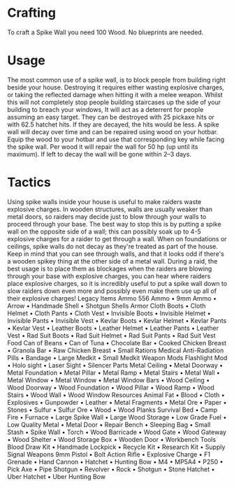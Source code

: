 # Crafting

To craft a Spike Wall you need 100 Wood. No blueprints are needed.
# Usage

The most common use of a spike wall, is to block people from building right beside your house. Destroying it requires either wasting explosive charges, or taking the reflected damage when hitting it with a melee weapon.
Whilst this will not completely stop people building staircases up the side of your building to breach your windows, It will act as a deterrent for people assuming an easy target.
They can be destroyed with 25 pickaxe hits or with 62.5 hatchet hits. If they are decayed, the hits would be less.
A spike wall will decay over time and can be repaired using wood on your hotbar. Equip the wood to your hotbar and use that corresponding key while facing the spike wall. Per wood it will repair the wall for 50 hp (up until its maximum). If left to decay the wall will be gone within 2–3 days.
# Tactics

Using spike walls inside your house is useful to make raiders waste explosive charges. In wooden structures, walls are usually weaker than metal doors, so raiders may decide just to blow through your walls to proceed through your base. The best way to stop this is by putting a spike wall on the opposite side of a wall; this can possibly soak up to 4-5 explosive charges for a raider to get through a wall. When on foundations or ceilings, spike walls do not decay as they're treated as part of the house. Keep in mind that you can see through walls, and that it looks odd if there's a wooden spikey thing at the other side of a metal wall.
During a raid, the best usage is to place them as blockages when the raiders are blowing through your base with explosive charges, you can hear where raiders place explosive charges, so it is incredibly useful to put a spike wall down to slow raiders down even more and possibly even make them use up all of their explosive charges!
Legacy Items
Ammo
556 Ammo • 9mm Ammo • Arrow • Handmade Shell • Shotgun Shells
Armor
Cloth Boots • Cloth Helmet • Cloth Pants • Cloth Vest • Invisible Boots • Invisible Helmet • Invisible Pants • Invisible Vest • Kevlar Boots • Kevlar Helmet • Kevlar Pants • Kevlar Vest • Leather Boots • Leather Helmet • Leather Pants • Leather Vest • Rad Suit Boots • Rad Suit Helmet • Rad Suit Pants • Rad Suit Vest
Food
Can of Beans • Can of Tuna • Chocolate Bar • Cooked Chicken Breast • Granola Bar • Raw Chicken Breast • Small Rations
Medical
Anti-Radiation Pills • Bandage • Large Medkit • Small Medkit
Weapon Mods
Flashlight Mod • Holo sight • Laser Sight • Silencer
Parts
Metal Ceiling • Metal Doorway • Metal Foundation • Metal Pillar • Metal Ramp • Metal Stairs • Metal Wall • Metal Window • Metal Window • Metal Window Bars • Wood Ceiling • Wood Doorway • Wood Foundation • Wood Pillar • Wood Ramp • Wood Stairs • Wood Wall • Wood Window
Resources
Animal Fat • Blood • Cloth • Explosives • Gunpowder • Leather • Metal Fragments • Metal Ore • Paper • Stones • Sulfur • Sulfur Ore • Wood • Wood Planks
Survival
Bed • Camp Fire • Furnace • Large Spike Wall • Large Wood Storage • Low Grade Fuel • Low Quality Metal • Metal Door • Repair Bench • Sleeping Bag • Small Stash • Spike Wall • Torch • Wood Barricade • Wood Gate • Wood Gateway • Wood Shelter • Wood Storage Box • Wooden Door • Workbench
Tools
Blood Draw Kit • Handmade Lockpick • Recycle Kit • Research Kit • Supply Signal
Weapons
9mm Pistol • Bolt Action Rifle • Explosive Charge • F1 Grenade • Hand Cannon • Hatchet • Hunting Bow • M4 • MP5A4 • P250 • Pick Axe • Pipe Shotgun • Revolver • Rock • Shotgun • Stone Hatchet • Uber Hatchet • Uber Hunting Bow
